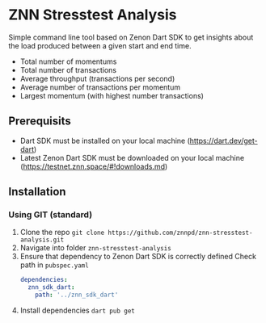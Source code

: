 # ZNN Stresstest Analysis
Simple command line tool based on Zenon Dart SDK to get insights about the load produced between a given start and end time.
* Total number of momentums
* Total number of transactions
* Average throughput (transactions per second)
* Average number of transactions per momentum
* Largest momentum (with highest number transactions)

## Prerequisits
* Dart SDK must be installed on your local machine (https://dart.dev/get-dart)
* Latest Zenon Dart SDK must be downloaded on your local machine (https://testnet.znn.space/#!downloads.md)

## Installation
### Using GIT (standard)
1. Clone the repo
`git clone https://github.com/znnpd/znn-stresstest-analysis.git`
1. Navigate into folder `znn-stresstest-analysis`
1. Ensure that dependency to Zenon Dart SDK is correctly defined
    Check path in `pubspec.yaml`
    ```yaml
    dependencies:
      znn_sdk_dart:
        path: '../znn_sdk_dart'
    ```
1. Install dependencies
    `dart pub get`
